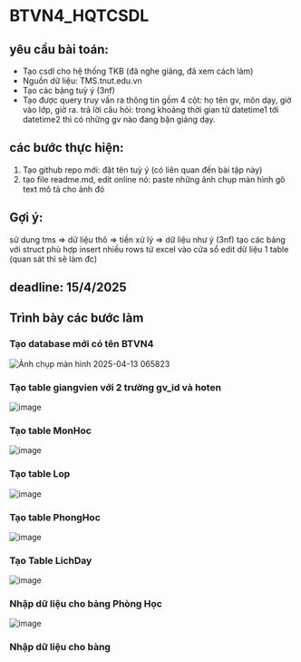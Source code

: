 # BTVN4_HQTCSDL
## yêu cầu bài toán:
 - Tạo csdl cho hệ thống TKB (đã nghe giảng, đã xem cách làm)
 - Nguồn dữ liệu: TMS.tnut.edu.vn
 - Tạo các bảng tuỳ ý (3nf)
 - Tạo được query truy vấn ra thông tin gồm 4 cột: họ tên gv, môn dạy, giờ vào lớp, giờ ra.
   trả lời câu hỏi: trong khoảng thời gian từ datetime1 tới datetime2 thì có những gv nào đang bận giảng dạy.

## các bước thực hiện:
1. Tạo github repo mới: đặt tên tuỳ ý (có liên quan đến bài tập này)
2. tạo file readme.md, edit online nó:
   paste những ảnh chụp màn hình
   gõ text mô tả cho ảnh đó

## Gợi ý:
  sử dung tms => dữ liệu thô => tiền xử lý => dữ liệu như ý (3nf)
  tạo các bảng với struct phù hợp
  insert nhiều rows từ excel vào cửa sổ edit dữ liệu 1 table (quan sát thì sẽ làm đc)
  

## deadline: 15/4/2025

## Trình bày các bước làm
### Tạo database mới có tên BTVN4
![Ảnh chụp màn hình 2025-04-13 065823](https://github.com/user-attachments/assets/32588155-e447-4d22-aa54-1f45a4d34f16)
### Tạo table giangvien với 2 trường gv_id và hoten
![image](https://github.com/user-attachments/assets/9abd8843-69c7-47fa-a371-d77122a12cb7)
### Tạo table MonHoc
![image](https://github.com/user-attachments/assets/77d04c56-bace-4998-9394-ec64c9677f75)
### Tạo table Lop
![image](https://github.com/user-attachments/assets/6f92f8fd-a33f-4a52-aa5c-13dd3e2714df)
### Tạo table PhongHoc
![image](https://github.com/user-attachments/assets/4a5078fa-2d62-4668-8c03-5f5bb3bd1afd)
### Tạo Table LichDay
![image](https://github.com/user-attachments/assets/4610412e-ca54-45a0-aaa9-b707f885952e)
### Nhập dữ liệu cho bảng Phòng Học
![image](https://github.com/user-attachments/assets/a7130c58-0c8a-4edd-b292-5a737122217c)
### Nhập dữ liệu cho bàng 






